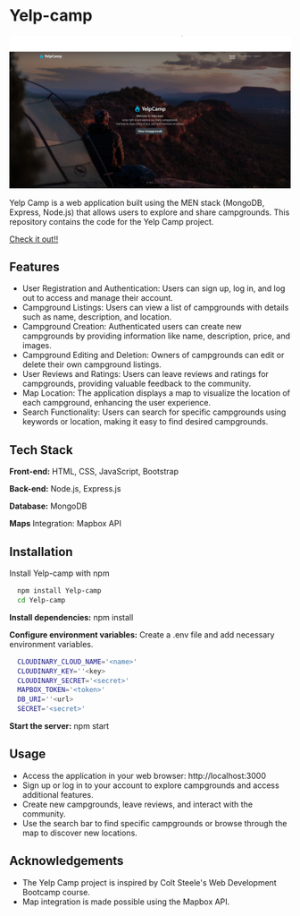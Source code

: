 
# Yelp-camp

![App Screenshot](https://github.com/ailaa-jadoo/Yelp-camp/blob/main/ss.png?raw=true)

Yelp Camp is a web application built using the MEN stack (MongoDB, Express, Node.js) that allows users to explore and share campgrounds. This repository contains the code for the Yelp Camp project.

[Check it out!!](https://yelp-camp-ig9d.onrender.com/) 


## Features

- User Registration and Authentication: Users can sign up, log in, and log out to access and manage their account.
- Campground Listings: Users can view a list of campgrounds with details such as name, description, and location.
- Campground Creation: Authenticated users can create new campgrounds by providing information like name, description, price, and images.
- Campground Editing and Deletion: Owners of campgrounds can edit or delete their own campground listings.
- User Reviews and Ratings: Users can leave reviews and ratings for campgrounds, providing valuable feedback to the community.
- Map Location: The application displays a map to visualize the location of each campground, enhancing the user experience.
- Search Functionality: Users can search for specific campgrounds using keywords or location, making it easy to find desired campgrounds.

## Tech Stack

**Front-end:** HTML, CSS, JavaScript, Bootstrap

**Back-end:** Node.js, Express.js

**Database:** MongoDB

**Maps** Integration: Mapbox API



## Installation

Install Yelp-camp with npm

```bash
  npm install Yelp-camp
  cd Yelp-camp
```

**Install dependencies:** npm install

**Configure environment variables:** Create a .env file and add necessary environment variables.

```bash
  CLOUDINARY_CLOUD_NAME='<name>'
  CLOUDINARY_KEY=''<key>
  CLOUDINARY_SECRET='<secret>'
  MAPBOX_TOKEN='<token>'
  DB_URI=''<url>
  SECRET='<secret>'
```

**Start the server:** npm start
## Usage

- Access the application in your web browser: http://localhost:3000
- Sign up or log in to your account to explore campgrounds and access additional features.
- Create new campgrounds, leave reviews, and interact with the community.
- Use the search bar to find specific campgrounds or browse through the map to discover new locations.



## Acknowledgements

- The Yelp Camp project is inspired by Colt Steele's Web Development Bootcamp course.
- Map integration is made possible using the Mapbox API.
